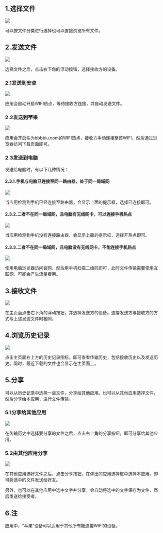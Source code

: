 ## 1.选择文件

![](app/src/main/assets/help/imgs/choose_file.png)

可以按文件分类进行选择也可以直接浏览所有文件。

## 2.发送文件

![](app/src/main/assets/help/imgs/send_file.png)

选择文件之后，点击右下角的浮动按钮，选择接收方的设备。

### 2.1发送到安卓

![](app/src/main/assets/help/imgs/send_android.png)

应用会自动开启WIFI热点，等待接收方连接，并自动发送文件。

### 2.2发送到苹果

![](app/src/main/assets/help/imgs/send_apple.png)

应用会开启名为bbbbiu.com的WIFI热点，接收方手动连接至该WIFI，然后通过浏览器访问下载页面即可。

### 2.3发送到电脑

发送给电脑时，有以下几种情况：

#### 2.3.1.手机与电脑已连接至同一路由器，处于同一局域网

![](app/src/main/assets/help/imgs/send_pc_router.png)

当应用检测到手机已经连接至路由器，会显示上面的提示框，选择已连接即可。

#### 2.3.2.二者不在同一局域网，且电脑有无线网卡，可以连接手机热点

![](app/src/main/assets/help/imgs/send_pc_ap.png)

当应用检测到手机没有连接路由器，会显示上面的提示框，选择开热点即可。

#### 2.3.3.二者不在同一局域网，且电脑没有无线网卡，不能连接手机热点

![](app/src/main/assets/help/imgs/send_pc_web.png)

使用电脑浏览器访问官网，然后用手机扫描二维码即可，此时文件传输需要使用互联网，可能会产生流量费用。

## 3.接收文件

![](app/src/main/assets/help/imgs/receive_file.png)

在主页面点击右下角的浮动按钮，并选择发送方的设备。连接发送方与接收方的方式与上述发送文件时相同。

## 4.浏览历史记录

![](app/src/main/assets/help/imgs/history.png)

点击主页面右上方的历史记录图标，即可查看传输历史，包括接收历史以及发送历史。同时，最近下载的文件也会显示在主页面上。

## 5.分享

可以从历史记录中选择一些文件，分享给其他应用。也可以从其他应用选择文件，然后分享给本应用，进行文件传输。

### 5.1分享给其他应用

![](app/src/main/assets/help/imgs/share_to.png)

在传输历史中选择要分享的文件之后，点击右上角的分享按钮，即可分享给其他应用。

### 5.2由其他应用分享

![](app/src/main/assets/help/imgs/share_from.png)

在其他应用选好文件之后，点击分享按钮，在弹出的应用选择框中选择本应用，即可将选中的文件发送给好友。

另外，也可以在其他应用中选中文字并分享。会自动将选中的文字保存为文件，然后发送给接受者。

## 6.注

应用中，“苹果”设备可以适用于其他所有能连接WIFI的设备。